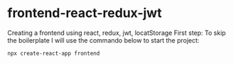 # frontend-react-redux-jwt
Creating a frontend using react, redux, jwt, locatStorage
First step: To skip the boilerplate I will use the commando below to start the project:
    
    npx create-react-app frontend
   
    
